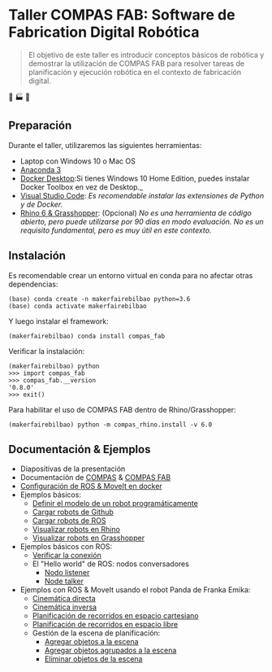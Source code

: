 # Taller COMPAS FAB: Software de Fabrication Digital Robótica

> El objetivo de este taller es introducir conceptos básicos de robótica y demostrar la utilización de COMPAS FAB para resolver tareas de planificación y ejecución robótica en el contexto de fabricación digital.

:robot: :factory: :art:

## Preparación

Durante el taller, utilizaremos las siguientes herramientas:
 * Laptop con Windows 10 o Mac OS
 * [Anaconda 3](https://www.anaconda.com/distribution/)
 * [Docker Desktop](https://www.docker.com/products/docker-desktop):Si tienes Windows 10 Home Edition, puedes instalar Docker Toolbox en vez de Desktop._
  * [Visual Studio Code](https://code.visualstudio.com/): _Es recomendable instalar las extensiones de Python y de Docker._
  * [Rhino 6 & Grasshopper](https://www.rhino3d.com/download): (Opcional) _No es una herramienta de código abierto, pero puede utilizarse por 90 días en modo evaluación. No es un requisito fundamental, pero es muy útil en este contexto._


## Instalación

Es recomendable crear un entorno virtual en conda para no afectar otras dependencias:

    (base) conda create -n makerfairebilbao python=3.6
    (base) conda activate makerfairebilbao

Y luego instalar el framework:

    (makerfairebilbao) conda install compas_fab

Verificar la instalación:

    (makerfairebilbao) python
    >>> import compas_fab
    >>> compas_fab.__version
    '0.8.0'
    >>> exit()

Para habilitar el uso de COMPAS FAB dentro de Rhino/Grasshopper:

    (makerfairebilbao) python -m compas_rhino.install -v 6.0

## Documentación & Ejemplos

* Diapositivas de la presentación
* Documentación de [COMPAS](https://compas-dev.github.io/) & [COMPAS FAB](https://ramaziokohler.github.io/compas_fab/)
* [Configuración de ROS & MoveIt en docker](docker-panda/)
* Ejemplos básicos:
  * [Definir el modelo de un robot programáticamente](ejemplos/01_define_model.py)
  * [Cargar robots de Github](ejemplos/02_robot_from_github.py)
  * [Cargar robots de ROS](ejemplos/03_robot_from_ros.py)
  * [Visualizar robots en Rhino](ejemplos/04_robot_artist_rhino.py)
  * [Visualizar robots en Grasshopper](ejemplos/05_robot_artist_grasshopper.ghx)
* Ejemplos básicos con ROS:
  * [Verificar la conexión](ejemplos/06_check_connection.py)
  * El "Hello world" de ROS: nodos conversadores
    * [Nodo listener](ejemplos/07_ros_hello_world_listener.py)
    * [Node talker](ejemplos/08_ros_hello_world_talker.py)
* Ejemplos con ROS & MoveIt usando el robot Panda de Franka Emika:
  * [Cinemática directa](ejemplos/09_forward_kinematics_ros_loader.py)
  * [Cinemática inversa](ejemplos/10_inverse_kinematics_ros_loader.py)
  * [Planificación de recorridos en espacio cartesiano](ejemplos/11_plan_cartesian_motion_ros_loader.py)
  * [Planificación de recorridos en espacio libre](ejemplos/12_plan_motion_ros_loader.py)
  * Gestión de la escena de planificación:
    * [Agregar objetos a la escena](ejemplos/13_add_collision_mesh.py)
    * [Agregar objetos agrupados a la escena](ejemplos/14_append_collision_meshes.py)
    * [Eliminar objetos de la escena](ejemplos/15_remove_collision_mesh.py)
